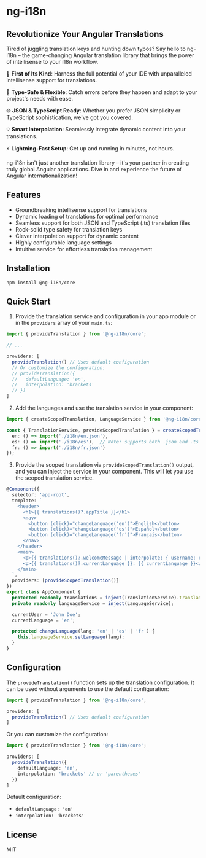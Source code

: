 # ng-i18n

## Revolutionize Your Angular Translations

Tired of juggling translation keys and hunting down typos? Say hello to ng-i18n – the game-changing Angular translation library that brings the power of intellisense to your i18n workflow.

🚀 **First of Its Kind**: Harness the full potential of your IDE with unparalleled intellisense support for translations.

🔧 **Type-Safe & Flexible**: Catch errors before they happen and adapt to your project's needs with ease.

🌐 **JSON & TypeScript Ready**: Whether you prefer JSON simplicity or TypeScript sophistication, we've got you covered.

💡 **Smart Interpolation**: Seamlessly integrate dynamic content into your translations.

⚡ **Lightning-Fast Setup**: Get up and running in minutes, not hours.

ng-i18n isn't just another translation library – it's your partner in creating truly global Angular applications. Dive in and experience the future of Angular internationalization!

## Features

- Groundbreaking intellisense support for translations
- Dynamic loading of translations for optimal performance
- Seamless support for both JSON and TypeScript (.ts) translation files
- Rock-solid type safety for translation keys
- Clever interpolation support for dynamic content
- Highly configurable language settings
- Intuitive service for effortless translation management

## Installation

```bash
npm install @ng-i18n/core
```

## Quick Start

1. Provide the translation service and configuration in your app module or in the `providers` array of your `main.ts`:

```typescript
import { provideTranslation } from '@ng-i18n/core';

// ...

providers: [
  provideTranslation() // Uses default configuration
  // Or customize the configuration:
  // provideTranslation({
  //   defaultLanguage: 'en',
  //   interpolation: 'brackets'
  // })
]
```

2. Add the languages and use the translation service in your component:

```typescript
import { createScopedTranslation, LanguageService } from '@ng-i18n/core';

const { TranslationService, provideScopedTranslation } = createScopedTranslation({
  en: () => import('./i18n/en.json'),
  es: () => import('./i18n/es'),  // Note: supports both .json and .ts files
  fr: () => import('./i18n/fr.json')
});
```

3. Provide the scoped translation via `provideScopedTranslation()` output, and you can inject the service in your component. 
This will let you use the scoped translation service. 

```typescript
@Component({
  selector: 'app-root',
  template: `
    <header>
      <h1>{{ translations()?.appTitle }}</h1>
      <nav>
        <button (click)="changeLanguage('en')">English</button>
        <button (click)="changeLanguage('es')">Español</button>
        <button (click)="changeLanguage('fr')">Français</button>
      </nav>
    </header>
    <main>
      <p>{{ translations()?.welcomeMessage | interpolate: { username: currentUser } }}</p>
      <p>{{ translations()?.currentLanguage }}: {{ currentLanguage }}</p>
    </main>
  `,
  providers: [provideScopedTranslation()]
})
export class AppComponent {
  protected readonly translations = inject(TranslationService).translations;
  private readonly languageService = inject(LanguageService);

  currentUser = 'John Doe';
  currentLanguage = 'en';

  protected changeLanguage(lang: 'en' | 'es' | 'fr') {
    this.languageService.setLanguage(lang);
  }
}

```

## Configuration

The `provideTranslation()` function sets up the translation configuration. It can be used without arguments to use the default configuration:

```typescript
import { provideTranslation } from '@ng-i18n/core';

providers: [
  provideTranslation() // Uses default configuration
]
```

Or you can customize the configuration:

```typescript
import { provideTranslation } from '@ng-i18n/core';

providers: [
  provideTranslation({
    defaultLanguage: 'en',
    interpolation: 'brackets' // or 'parentheses'
  })
]
```

Default configuration:
- `defaultLanguage: 'en'`
- `interpolation: 'brackets'`

## License

MIT
